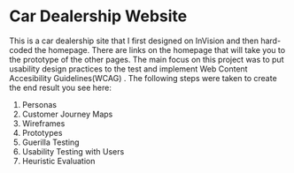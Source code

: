 # Car Dealership Website

This is a car dealership site that I first designed on InVision and then hard-coded the homepage. There are links on the homepage that will take you to the prototype of the other pages. 
The main focus on this project was to put usability design practices to the test and implement Web Content Accesibility Guidelines(WCAG) . The following steps were taken to  create the end result you see here: 

  1. Personas
  2. Customer Journey Maps
  3. Wireframes
  4. Prototypes
  5. Guerilla Testing
  6. Usability Testing with Users
  7. Heuristic Evaluation
